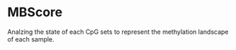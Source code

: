 # MBScore
Analzing the state of each CpG sets to represent the methylation landscape of each sample. 
